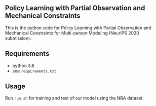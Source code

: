 ## Policy Learning with Partial Observation and Mechanical Constraints

This is the python code for Policy Learning with Partial Observation and Mechanical Constraints for Multi-person Modeling (NeurIPS 2020 submission).

## Requirements

* python 3.6 
* see `requirements.txt`

## Usage
 
Run `run.sh` for training and test of our model using the NBA dataset.
